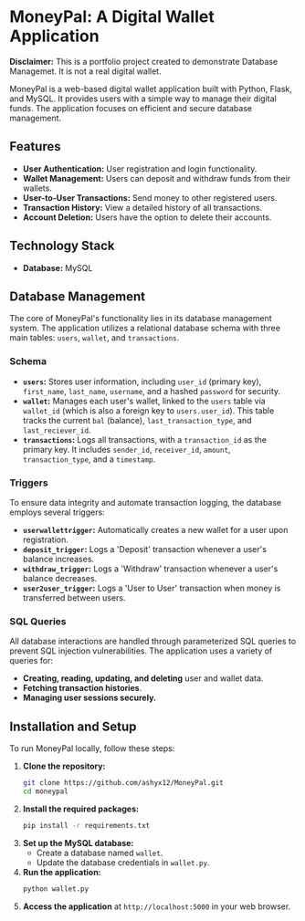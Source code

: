 # MoneyPal: A Digital Wallet Application

**Disclaimer:** This is a portfolio project created to demonstrate Database Managemet. It is not a real digital wallet.

MoneyPal is a web-based digital wallet application built with Python, Flask, and MySQL. It provides users with a simple way to manage their digital funds. The application focuses on efficient and secure database management.

## Features

* **User Authentication:** User registration and login functionality.
* **Wallet Management:** Users can deposit and withdraw funds from their wallets.
* **User-to-User Transactions:** Send money to other registered users.
* **Transaction History:** View a detailed history of all transactions.
* **Account Deletion:** Users have the option to delete their accounts.

## Technology Stack

* **Database:** MySQL

## Database Management

The core of MoneyPal's functionality lies in its database management system. The application utilizes a relational database schema with three main tables: `users`, `wallet`, and `transactions`.

### Schema

* **`users`:** Stores user information, including `user_id` (primary key), `first_name`, `last_name`, `username`, and a hashed `password` for security.
* **`wallet`:** Manages each user's wallet, linked to the `users` table via `wallet_id` (which is also a foreign key to `users.user_id`). This table tracks the current `bal` (balance), `last_transaction_type`, and `last_reciever_id`.
* **`transactions`:** Logs all transactions, with a `transaction_id` as the primary key. It includes `sender_id`, `receiver_id`, `amount`, `transaction_type`, and a `timestamp`.

### Triggers

To ensure data integrity and automate transaction logging, the database employs several triggers:

* **`userwallettrigger`:** Automatically creates a new wallet for a user upon registration.
* **`deposit_trigger`:** Logs a 'Deposit' transaction whenever a user's balance increases.
* **`withdraw_trigger`:** Logs a 'Withdraw' transaction whenever a user's balance decreases.
* **`user2user_trigger`:** Logs a 'User to User' transaction when money is transferred between users.

### SQL Queries

All database interactions are handled through parameterized SQL queries to prevent SQL injection vulnerabilities. The application uses a variety of queries for:

* **Creating, reading, updating, and deleting** user and wallet data.
* **Fetching transaction histories**.
* **Managing user sessions securely.**

## Installation and Setup

To run MoneyPal locally, follow these steps:

1.  **Clone the repository:**
    ```bash
    git clone https://github.com/ashyx12/MoneyPal.git
    cd moneypal
    ```
2.  **Install the required packages:**
    ```bash
    pip install -r requirements.txt
    ```
3.  **Set up the MySQL database:**
    * Create a database named `wallet`.
    * Update the database credentials in `wallet.py`.
4.  **Run the application:**
    ```bash
    python wallet.py
    ```
5.  **Access the application** at `http://localhost:5000` in your web browser.
